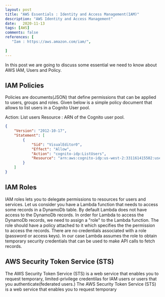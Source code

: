 ```yaml
---
layout: post
title: "AWS Essentials : Identity and Access Management(IAM)"
description: "AWS Identity and Access Management"
date:   2020-11-13
tags: [AWS]
comments: false
references: [
   "Iam : https://aws.amazon.com/iam/",
   
]
---  
```


In this post we are going to discuss some essential we need to know about AWS IAM, Users and Policy.  

## IAM Policies  
Policies are documents(JSON) that define permissions that can be applied to users, groups and roles. Given below is a simple policy document that allows to list users in a Cognito User pool.  

Action: List users
Resource : ARN of the Cognito user pool.

```json
{
    "Version": "2012-10-17",
    "Statement": [
        {
            "Sid": "VisualEditor0",
            "Effect": "Allow",
            "Action": "cognito-idp:ListUsers",
            "Resource": "arn:aws:cognito-idp:us-west-2:331161415502:userpool/us-west-2_fh4MB3Xg7"
        }
    ]
}
```

## IAM Roles  
IAM roles lets you to delegate permissions to resources for users and services.
Let us consider you have a Lambda function that needs to access some records in a DynamoDb table. By default Lambda does not have access to the DynamoDb records. In order for Lambda to access the DynamoDb records, we need to assign a "role" to the Lambda function. The role should have a policy attached to it which specifies the the permission to access the records. There are no credentials associated with a role (password or access keys). In our case Lambda assumes the role to obtain temporary security credentials that can be used to make API calls to fetch records. 

## AWS Security Token Service (STS)  
The AWS Security Token Service (STS) is a web service that enables you to request temporary, limited-privilege credentilas for IAM users or users that you authenticate(federated users.)
The AWS Security Token Service (STS) is a web service that enables you to request temporary
